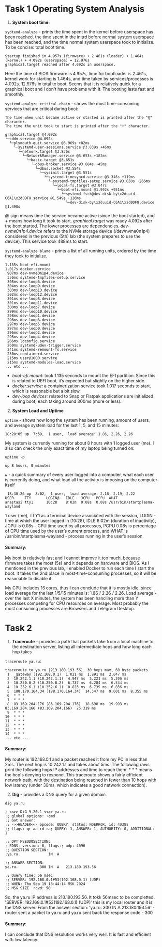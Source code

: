 # Task 1 Operating System Analysis

1) **System boot time:**

``sydtemd-analyze`` - prints the time spent in the kernel before userspace has been reached, the time spent in the initrd before normal system userspace has been reached, and the time normal system userspace took to initialize. To be concise: total boot time.
```
Startup finished in 4.957s (firmware) + 2.461s (loader) + 1.464s (kernel) + 4.092s (userspace) = 12.976s 
graphical.target reached after 4.092s in userspace.
```
Here the time of BIOS firmware is 4.957s, time for bootloader is 2.461s, kernel work for starting is 1.464s, and time taken by services/processes is 4.092s. 12.976s in total to boot. Seems that it is relatively quick for a graphical boot and I don't have problems with it. The booting lasts fast and smoothly.


``systemd-analyze critical-chain`` - shows the most time-consuming services that are critical during boot:
```
The time when unit became active or started is printed after the "@" character.
The time the unit took to start is printed after the "+" character.

graphical.target @4.092s
└─sddm.service @4.092s
  └─plymouth-quit.service @3.969s +82ms
    └─systemd-user-sessions.service @3.839s +46ms
      └─network.target @3.836s
        └─NetworkManager.service @3.653s +182ms
          └─basic.target @3.651s
            └─dbus-broker.service @3.604s +45ms
              └─dbus.socket @3.554s
                └─sysinit.target @3.551s
                  └─systemd-timesyncd.service @3.346s +119ms
                    └─systemd-tmpfiles-setup.service @3.050s +265ms
                      └─local-fs.target @3.047s
                        └─boot-efi.mount @1.992s +951ms
                          └─systemd-fsck@dev-disk-by\x2duuid-C6A1\x2d0DF8.service @1.549s +126ms
                            └─dev-disk-by\x2duuid-C6A1\x2d0DF8.device @1.498s
```
@ sign means time the service became active (since the boot started), and + means how long it took to start. *graphical.targe*t was ready 4.092s after the boot started. The lower processes are dependencies. *dev-nvme0n1p4.device* refers to the NVMe storage device (/dev/nvme0n1p4) considered in the previous (5th) lab (the system prepares to use the device). This service took 488ms to start.

``systemd-analyze blame`` - prints a list of all running units, ordered by the time they took to initialize. 
```
1.135s boot-efi.mount
1.017s docker.service
 907ms dev-nvme0n1p4.device
 356ms systemd-tmpfiles-setup.service
 305ms dev-loop6.device
 304ms dev-loop9.device
 303ms dev-loop13.device
 302ms dev-loop12.device
 301ms dev-loop8.device
 301ms dev-loop11.device
 300ms dev-loop7.device
 299ms dev-loop10.device
 298ms dev-loop1.device
 298ms dev-loop3.device
 297ms dev-loop5.device
 297ms dev-loop0.device
 296ms dev-loop2.device
 295ms dev-loop4.device
 266ms ldconfig.service
 260ms systemd-udev-trigger.service
 241ms systemd-remount-fs.service
 230ms containerd.service
 215ms user@1000.service
 215ms systemd-modules-load.service
... etc ...
```
- *boot-efi.mount:* took 1.135 seconds to mount the EFI partition. Since this is related to UEFI boot, it’s expected but slightly on the higher side.
- *docker.service:* a containerization service took 1.017 seconds to start, which is reasonable but a bit slow.
- *dev-loop devices:* related to Snap or Flatpak applications are initialized during boot, each taking around 300ms (more or less).

2) **System Load and Uptime**

``uptime`` - shows how long the system has been running, amount of users, and average system load for the last 1, 5, and 15 minutes:
```
18:28:05 up  7:59,  1 user,  load average: 1.86, 2.26, 2.26
```
My system is currently running for about 8 hours with 1 logged user (me). I also can check the only exact time of my laptop being turned on:

``uptime -p``
```
up 8 hours, 0 minutes
```

``w`` - a quick summary of every user logged into a computer, what each user is currently doing, and what load all the activity is imposing on the computer itself
```
 18:30:26 up  8:02,  1 user,  load average: 2.18, 2.19, 2.22
USER     TTY       LOGIN@   IDLE   JCPU   PCPU  WHAT
anastasi tty1      10:28    8:02m  0.08s  0.08s /usr/bin/startplasma-wayland
```

1 user (me), TTY1 as a terminal device associated with the session, LOGIN - time at which the user logged in (10:28), IDLE 8:02m (duration of inactivity), JCPU is 0.08s - CPU time used by all processes, PCPU 0.08s is percentage of CPU time used by the user’s current process, and WHAT is /usr/bin/startplasma-wayland - process running in the user’s session.

#### Summary:
My boot is relatively fast and I cannot improve it too much, because firmware takes the most (5s) and it depends on hardware and BIOS. As I mentioned in the previous lab, I enabled Docker to run each time I start the boot. It takes the 2nd place in most-time-consuming processes, so it will be reasonable to disable it.

My CPU includes 16 cores, thus I can conclude that it is mostly idle, since load average for the last 1/5/15 minutes is: 1.86 / 2.26 / 2.26. Load average - over the last X minutes, the system has been handling more than Y processes competing for CPU resources on average. Most probably the most consuming processes are Browsers and Telegram Desktop.

# Task 2

1) **Traceroute** - provides a path that packets take from a local machine to the destination server, listing all intermediate hops and how long each hop takes

``traceroute ya.ru``:
```
traceroute to ya.ru (213.180.193.56), 30 hops max, 60 byte packets
 1  _gateway (192.168.0.1)  1.021 ms  1.891 ms  2.047 ms
 2  10.242.1.1 (10.242.1.1)  4.947 ms  5.221 ms  5.306 ms
 3  10.250.0.2 (10.250.0.2)  6.737 ms  6.284 ms  6.544 ms
 4  10.252.6.1 (10.252.6.1)  8.823 ms  6.739 ms  6.836 ms
 5  188.170.164.34 (188.170.164.34)  14.547 ms  9.601 ms  8.355 ms
 6  * * *
 7  * * *
 8  83.169.204.176 (83.169.204.176)  18.698 ms  19.993 ms 83.169.204.166 (83.169.204.166)  25.319 ms
 9  * * *
10  * * *
11  * * *
12  * * *
13  * * *
14  * * *
... etc ...
```

#### Summary:

My router is 192.168.0.1 and a packet reaches it from my PC in less than 2ms. The next hop is 10.242.1.1 and takes about 5ms. The following raws print the following hops IP addresses and time to reach them. * * * means the hop's denying to respond. This traceroute shows a fairly efficient network path, with the destination being reached in fewer than 10 hops with low latency (under 30ms, which indicates a good network connection).

2) **Dig** - provides a DNS query for a given domain.

``dig ya.ru``
```
; <<>> DiG 9.20.1 <<>> ya.ru
;; global options: +cmd
;; Got answer:
;; ->>HEADER<<- opcode: QUERY, status: NOERROR, id: 40388
;; flags: qr aa rd ra; QUERY: 1, ANSWER: 1, AUTHORITY: 0, ADDITIONAL: 1

;; OPT PSEUDOSECTION:
; EDNS: version: 0, flags:; udp: 4096
;; QUESTION SECTION:
;ya.ru.				IN	A

;; ANSWER SECTION:
ya.ru.			300	IN	A	213.180.193.56

;; Query time: 56 msec
;; SERVER: 192.168.0.1#53(192.168.0.1) (UDP)
;; WHEN: Thu Sep 19 18:44:14 MSK 2024
;; MSG SIZE  rcvd: 50
```
So, the ya.ru IP address is 213.180.193.56. It tokk 56msec to be completted. 'SERVER: 192.168.0.1#53(192.168.0.1) (UDP)' this is my local router and it is the DNS server. From the answer section: 'ya.ru.			300	IN	A	213.180.193.56' - router sent a packet to ya.ru and ya.ru sent back the response code - 300

#### Summary:
I can conclude that DNS resolution works very well. It is fast and efficient with low latency.